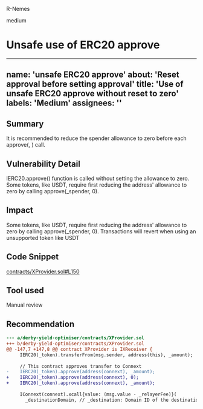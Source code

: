 R-Nemes

medium

# Unsafe use of ERC20 approve

---
name: 'unsafe ERC20 approve'
about: 'Reset approval before setting approval'
title: 'Use of unsafe ERC20 approve without reset to zero'
labels: 'Medium'
assignees: ''
---

## Summary
It is recommended to reduce the spender allowance to zero before each approve(<SPENDER>, <AMOUNT>) call.

## Vulnerability Detail
IERC20.approve() function is called without setting the allowance to zero. Some tokens, like USDT, require first reducing the address' allowance to zero by calling approve(_spender, 0).

## Impact
Some tokens, like USDT, require first reducing the address' allowance to zero by calling approve(_spender, 0). Transactions will revert when using an unsupported token like USDT

## Code Snippet
[contracts/XProvider.sol#L150](https://github.com/sherlock-audit/2023-01-derby/blob/main/derby-yield-optimiser/contracts/XProvider.sol#L150)

## Tool used

Manual review

## Recommendation
```diff
--- a/derby-yield-optimiser/contracts/XProvider.sol
+++ b/derby-yield-optimiser/contracts/XProvider.sol
@@ -147,7 +147,8 @@ contract XProvider is IXReceiver {
     IERC20(_token).transferFrom(msg.sender, address(this), _amount);
 
     // This contract approves transfer to Connext
-    IERC20(_token).approve(address(connext), _amount);
+    IERC20(_token).approve(address(connext), 0);
+    IERC20(_token).approve(address(connext), _amount);
 
     IConnext(connext).xcall{value: (msg.value - _relayerFee)}(
       _destinationDomain, // _destination: Domain ID of the destination chain
```
